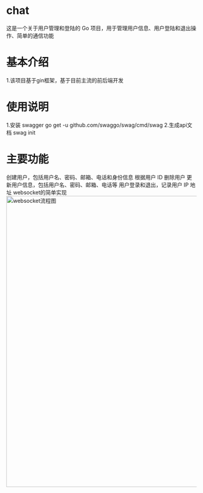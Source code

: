 # chat
这是一个关于用户管理和登陆的 Go 项目，用于管理用户信息、用户登陆和退出操作、简单的通信功能
# 基本介绍
1.该项目基于gin框架，基于目前主流的前后端开发
# 使用说明
1.安装 swagger
go get -u github.com/swaggo/swag/cmd/swag
2.生成api文档
swag init
# 主要功能
创建用户，包括用户名、密码、邮箱、电话和身份信息
根据用户 ID 删除用户
更新用户信息，包括用户名、密码、邮箱、电话等
用户登录和退出，记录用户 IP 地址
websocket的简单实现
<img width="769" alt="websocket流程图" src="https://github.com/aaaaaaliang/chat/assets/117182742/ec7ed5b8-ecc2-4da7-8aed-4185dc546822">
